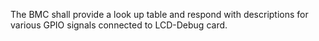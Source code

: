 The BMC shall provide a look up table and respond with descriptions for
various GPIO signals connected to LCD-Debug card.
